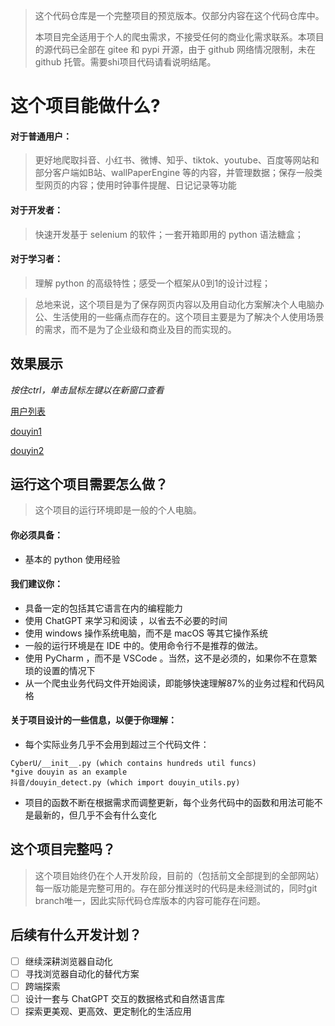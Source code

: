 >   这个代码仓库是一个完整项目的预览版本。仅部分内容在这个代码仓库中。
>
>   本项目完全适用于个人的爬虫需求，不接受任何的商业化需求联系。本项目的源代码已全部在 gitee 和 pypi 开源，由于 github 网络情况限制，未在 github 托管。需要shi项目代码请看说明结尾。



# 这个项目能做什么?



#### 对于普通用户：

>   更好地爬取抖音、小红书、微博、知乎、tiktok、youtube、百度等网站和部分客户端如B站、wallPaperEngine 等的内容，并管理数据；保存一般类型网页的内容；使用时钟事件提醒、日记记录等功能

#### 对于开发者：

>   快速开发基于 selenium 的软件；一套开箱即用的 python 语法糖盒；

#### 对于学习者：

>   理解 python 的高级特性；感受一个框架从0到1的设计过程；



>   总地来说，这个项目是为了保存网页内容以及用自动化方案解决个人电脑办公、生活使用的一些痛点而存在的。这个项目主要是为了解决个人使用场景的需求，而不是为了企业级和商业及目的而实现的。



## 效果展示

*按住ctrl，单击鼠标左键以在新窗口查看*

[用户列表](./link-md/douyin/douyin_users.txt)

[douyin1](./link-md/douyin/douyin-crawled-sample.png)

[douyin2](./link-md/douyin/douyin-storage.png)

## 运行这个项目需要怎么做？

>   这个项目的运行环境即是一般的个人电脑。

#### 你必须具备：

-   基本的 python 使用经验



#### 我们建议你：

-   具备一定的包括其它语言在内的编程能力
-   使用 ChatGPT 来学习和阅读 ，以省去不必要的时间
-   使用 windows 操作系统电脑，而不是 macOS 等其它操作系统
-   一般的运行环境是在 IDE 中的。使用命令行不是推荐的做法。
-   使用 PyCharm ，而不是 VSCode 。当然，这不是必须的，如果你不在意繁琐的设置的情况下
-   从一个爬虫业务代码文件开始阅读，即能够快速理解87%的业务过程和代码风格



#### 关于项目设计的一些信息，以便于你理解：

-   每个实际业务几乎不会用到超过三个代码文件：

```
CyberU/__init__.py (which contains hundreds util funcs)
*give douyin as an example
抖音/douyin_detect.py (which import douyin_utils.py)
```

-   项目的函数不断在根据需求而调整更新，每个业务代码中的函数和用法可能不是最新的，但几乎不会有什么变化



## 这个项目完整吗？



>   这个项目始终仍在个人开发阶段，目前的（包括前文全部提到的全部网站）每一版功能是完整可用的。存在部分推送时的代码是未经测试的，同时git branch唯一，因此实际代码仓库版本的内容可能存在问题。



## 后续有什么开发计划？

-   [ ] 继续深耕浏览器自动化
-   [ ] 寻找浏览器自动化的替代方案
-   [ ] 跨端探索
-   [ ] 设计一套与 ChatGPT 交互的数据格式和自然语言库
-   [ ] 探索更美观、更高效、更定制化的生活应用